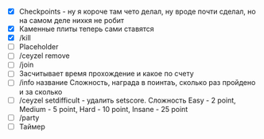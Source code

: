 - [x] Checkpoints - ну я короче там чето делал, ну вроде почти сделал, но на самом деле нихкя не робит
- [x] Каменные плиты теперь сами ставятся
- [x] /kill 
- [ ] Placeholder
- [ ] /ceyzel remove
- [ ] /join
- [ ] Засчитывает время прохождение и какое по счету
- [ ] /info название Сложность, награда в поинтаъ, сколько раз пройдено и за сколько
- [ ] /ceyzel setdifficult - удалить setscore. Сложность Easy - 2 point, Medium - 5 point, Hard - 10 point, Insane - 25 point
- [ ] /party
- [ ] Таймер
